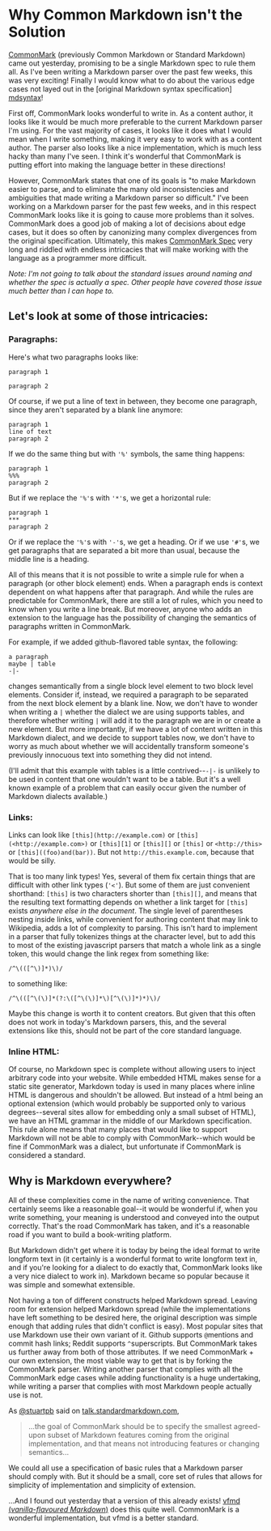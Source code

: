 Why Common Markdown isn't the Solution
========================================

[CommonMark][stmd]
(previously Common Markdown or Standard Markdown)
came out yesterday, promising to be a
single Markdown spec to rule them all. As I've been writing a
Markdown parser over the past few weeks, this was very exciting!
Finally I would know what to do about the various edge cases
not layed out in the [original Markdown syntax specification]
[mdsyntax]!

First off, CommonMark looks wonderful to write in. As a
content author, it looks like it would be much more preferable
to the current Markdown parser I'm using. For the vast
majority of cases, it looks like it does what I would mean
when I write something, making it very easy to work with as a
content author. The parser also looks like a nice implementation,
which is much less hacky than many I've seen. I think it's
wonderful that CommonMark is putting effort into making
the language better in these directions!

However, CommonMark states that one of its goals is
"to make Markdown easier to parse, and to eliminate the many
old inconsistencies and ambiguities that made writing a Markdown
parser so difficult."
I've been working on a Markdown parser for the past
few weeks, and in this respect CommonMark looks like it
is going to cause more problems than it solves.
CommonMark does a good job of making a lot of decisions
about edge cases, but it does so often by canonizing many
complex divergences from the original specification.
Ultimately, this makes [CommonMark Spec][spec] very long
and riddled with endless intricacies that will make working
with the language as a programmer more difficult.

*Note: I'm not going to talk about the standard issues around
naming and whether the spec is actually a spec. Other people
have covered those issue much better than I can hope to.*

[stmd]: http://standardmarkdown.com/
[mdsyntax]: http://daringfireball.net/projects/markdown/syntax
[spec]: http://jgm.github.io/stmd/spec.html


## Let's look at some of those intricacies:

### Paragraphs:

Here's what two paragraphs looks like:

    paragraph 1

    paragraph 2

Of course, if we put a line of text in between, they become one
paragraph, since they aren't separated by a blank line anymore:

    paragraph 1
    line of text
    paragraph 2

If we do the same thing but with `'%'` symbols, the same thing
happens:

    paragraph 1
    %%%
    paragraph 2

But if we replace the `'%'`s with `'*'`s, we get a horizontal rule:

    paragraph 1
    ***
    paragraph 2

Or if we replace the `'%'`s with `'-'`s, we get a heading.
Or if we use `'#'`s, we get paragraphs that are separated a bit more
than usual, because the middle line is a heading.

All of this means that it is not possible to write a simple rule for
when a paragraph (or other block element) ends. When a paragraph
ends is context dependent on what happens after that paragraph. And
while the rules are predictable for CommonMark, there are
still a lot of rules, which you need to know when you write a line
break. But moreover, anyone who adds an extension to the language
has the possibility of changing the semantics of paragraphs written in
CommonMark.

For example, if we added github-flavored table syntax, the following:

    a paragraph
    maybe | table
    -|-

changes semantically from a single block level element to two block
level elements. Consider if, instead, we required a paragraph to be
separated from the next block element by a blank line. Now, we don't
have to wonder when writing a `|` whether the dialect we are using
supports tables, and therefore whether writing `|` will add it to
the paragraph we are in or create a new element. But more importantly,
if we have a lot of content written in this Markdown dialect, and
we decide to support tables now, we don't have to worry as much about
whether we will accidentally transform someone's previously
innocuous text into something they did not intend.

(I'll admit that this example with tables is a little
contrived--`-|-` is unlikely to be used in content that one wouldn't
want to be a table. But it's a well known example of a problem that
can easily occur given the number of Markdown dialects available.)

### Links:

Links can look like
`[this](http://example.com)` or
`[this](<http://example.com>)` or
`[this][1]` or
`[this][]` or
`[this]` or
`<http://this>` or
`[this]((foo)and(bar))`.
But not `http://this.example.com`, because that would be silly.

That is too many link types!
Yes, several of them fix certain things that are difficult with
other link types (`'<'`).
But some of them are just convenient shorthand: `[this]` is
two characters shorter than `[this][]`, and means that
the resulting text formatting depends on whether a link
target for `[this]` exists *anywhere else in the document*.
The single level of parentheses nesting inside links, while
convenient for authoring content that may link to Wikipedia,
adds a lot of complexity to parsing. This isn't hard to
implement in a parser that fully tokenizes things at the
character level, but to add this to most of the existing
javascript parsers that match a whole link as a single
token, this would change the link regex from something like:

    /^\(([^\)]*)\)/

to something like:

    /^\(([^\(\)]*(?:\([^\(\)]*\)[^\(\)]*)*)\)/

Maybe this change is worth it to content creators. But given that
this often does not work in today's Markdown parsers, this,
and the several extensions like this, should not be part of the
core standard language.

### Inline HTML:

Of course, no Markdown spec is complete without allowing users
to inject arbitrary code into your website. While embedded HTML
makes sense for a static site generator, Markdown today is used
in many places where inline HTML is dangerous and shouldn't
be allowed. But instead of a html being an optional extension
(which would probably be supported only to various
degrees--several sites allow for embedding only a small subset
of HTML), we have an HTML grammar in the middle of our
Markdown specification. This rule alone means that many places
that would like to support Markdown will not be able to comply
with CommonMark--which would be fine if CommonMark
was a dialect, but unfortunate if CommonMark is considered
a standard.

## Why is Markdown everywhere?

All of these complexities come in the name of writing convenience.
That certainly seems like a reasonable goal--it would be wonderful if,
when you write something, your meaning is understood and conveyed into
the output correctly. That's the road CommonMark has taken, and
it's a reasonable road if you want to build a book-writing platform.

But Markdown didn't get where it is today by being the ideal format
to write longform text in (it certainly is a wonderful format to
write longform text in, and if you're looking for a dialect to do
exactly that, CommonMark looks like a very nice dialect to
work in). Markdown became so popular because it was simple and
somewhat extensible.

Not having a ton of different constructs
helped Markdown spread. Leaving room for extension helped
Markdown spread (while the implementations have left something to
be desired here, the original description was simple enough that
adding rules that didn't conflict is easy). Most popular sites that
use Markdown use their own variant of it. Github supports
`@`mentions and commit hash links; Reddit supports `^`superscripts.
But CommonMark takes us further away from both of those
attributes. If we need CommonMark + our own extension, the
most viable way to get that is by forking the CommonMark
parser. Writing another parser that complies with all the
CommonMark edge cases while adding functionality is a
huge undertaking, while writing a parser that complies with
most Markdown people actually use is not.

As [@stuartpb][stuartpb] said on [talk.standardmarkdown.com][],

> ...the goal of CommonMark should be to specify the smallest
agreed-upon subset of Markdown features coming from the original
implementation, and that means not introducing features or changing
semantics...

We could all use a specification of basic rules that a Markdown
parser should comply with. But it should be a small, core set
of rules that allows for simplicity of implementation and
simplicity of extension.

...And I found out yesterday that a version of this already exists!
[vfmd (*vanilla-flavoured Markdown*)][vfmd]
does this quite well. CommonMark is a wonderful implementation,
but vfmd is a better standard.

[stuartpb]: http://talk.standardmarkdown.com/users/stuartpb
[talk.standardmarkdown.com]: http://talk.standardmarkdown.com/t/what-changed-in-standard-markdown/15
[vfmd]: http://www.vfmd.org/

